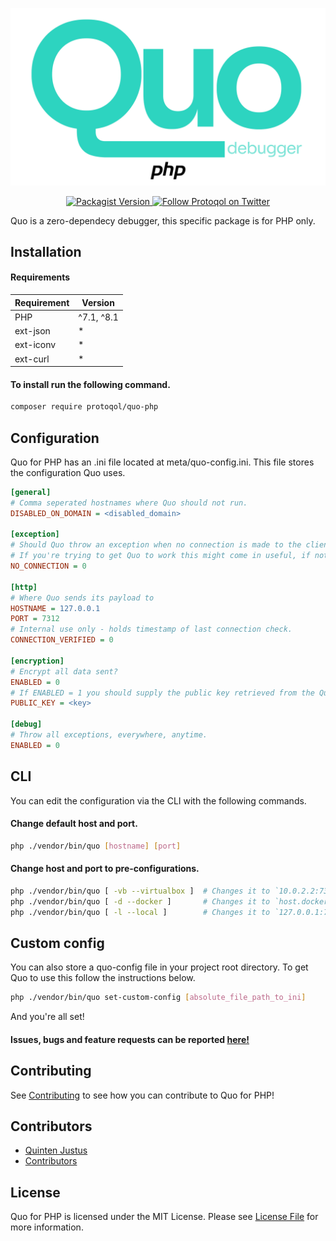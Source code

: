 ![Quo for php](assets/quo-logo.jpg)

<p align="center">
    <a href="https://packagist.org/packages/protoqol/quo-php">	
       <img alt="Packagist Version" src="https://img.shields.io/packagist/v/protoqol/quo-php.svg">
    </a>
    <a href="https://twitter.com/intent/follow?screen_name=Protoqol_XYZ">
        <img src="https://img.shields.io/twitter/follow/Protoqol_XYZ.svg?label=%40Protoqol_XYZ&style=social"
            alt="Follow Protoqol on Twitter">
    </a>
</p>

Quo is a zero-dependecy debugger, this specific package is for PHP only.

## Installation

#### Requirements
| Requirement | Version    |
|-------------|------------|
| PHP         | ^7.1, ^8.1 |
| ext-json    | *          |
| ext-iconv   | *          |
| ext-curl    | *          |

#### To install run the following command.

```bash
composer require protoqol/quo-php
```

## Configuration

Quo for PHP has an .ini file located at meta/quo-config.ini. This file stores the configuration Quo uses.

```ini
[general]
# Comma seperated hostnames where Quo should not run.
DISABLED_ON_DOMAIN = <disabled_domain>

[exception]
# Should Quo throw an exception when no connection is made to the client?
# If you're trying to get Quo to work this might come in useful, if not, keep it off.
NO_CONNECTION = 0

[http]
# Where Quo sends its payload to
HOSTNAME = 127.0.0.1
PORT = 7312
# Internal use only - holds timestamp of last connection check.
CONNECTION_VERIFIED = 0

[encryption]
# Encrypt all data sent?
ENABLED = 0
# If ENABLED = 1 you should supply the public key retrieved from the Quo client here.
PUBLIC_KEY = <key>

[debug]
# Throw all exceptions, everywhere, anytime.
ENABLED = 0
```

## CLI

You can edit the configuration via the CLI with the following commands.

#### Change default host and port.

```bash
php ./vendor/bin/quo [hostname] [port]
```

#### Change host and port to pre-configurations.

```bash
php ./vendor/bin/quo [ -vb --virtualbox ]  # Changes it to `10.0.2.2:7312`
php ./vendor/bin/quo [ -d --docker ]       # Changes it to `host.docker.internal:7312`
php ./vendor/bin/quo [ -l --local ]        # Changes it to `127.0.0.1:7312`
```

## Custom config

You can also store a quo-config file in your project root directory. To get Quo to use this follow the instructions
below.

```bash
php ./vendor/bin/quo set-custom-config [absolute_file_path_to_ini]
```

And you're all set!

#### Issues, bugs and feature requests can be reported [here!](https://github.com/Protoqol/quo-php/issues/new/choose)

## Contributing

See [Contributing](CONTRIBUTING.md) to see how you can contribute to Quo for PHP!

## Contributors

- [Quinten Justus](https://github.com/QuintenJustus)
- [Contributors](https://github.com/Protoqol/quo-php/graphs/contributors)

## License

Quo for PHP is licensed under the MIT License. Please see [License File](LICENSE) for more information.
